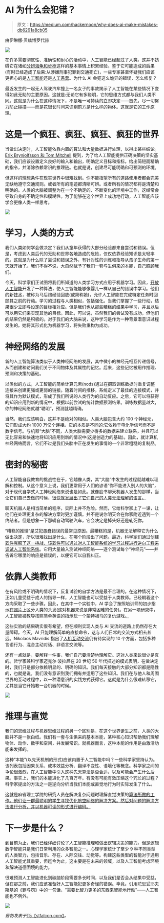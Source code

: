# AI 为什么会犯错？

> 原文：<https://medium.com/hackernoon/why-does-ai-make-mistakes-db6291a8cb05>

由伊琳娜·贝兹博罗代赫

![](img/244f6f8c3bc1f60e0dfb0c70b7c5d992.png)

在许多需要彻底性、准确性和耐心的活动中，人工智能已经超过了人类。这并不妨碍它在诸如[分辨海龟和步枪](https://labsix.org/physical-objects-that-fool-neural-nets/)这样的基本事情上积累经验。鉴于它可能造成的后果(有时已经造成了后果:从涉嫌刑事犯罪到交通死亡)，一些专家甚至怀疑我们应该更担心的是[人工智能](https://stfalcon.com/en/blog/post/artificial-intelligence-first-steps-in-implementation)还是[人工愚蠢](https://en.wikipedia.org/wiki/Artificial_stupidity)。为什么 AI 会犯这么诡异的错误，怎么修复？

最近发生的一起无人驾驶汽车撞上一名女子的事故揭示了人工智能在某些情况下变得如此无助的主要原因。这就是:无论它有多聪明，它的思维方式都与我们人类不同。这就是为什么在这种情况下，不是唯一可持续的立即决定——首先，尽一切努力防止碰撞——而是花很长时间来识别前方是什么样的物体。这就是它的工作原理。

# 这是一个疯狂、疯狂、疯狂、疯狂的世界

当做出决定时，人工智能依靠内置的算法和大量数据进行处理，以得出某些结论。 [Erik Brynjolfsson 和 Tom Mitchell](http://science.sciencemag.org/content/358/6370/1530) 提到，为了给人工智能提供正确决策的坚实基础，我们应该设置定义良好的输入和输出，明确定义目标和指标，给出简短而精确的指令，并消除依赖常识的推理链。也就是说，创建尽可能明确和可预测的环境。

但这样的理想条件在现实世界中很难找到。你不能指望所有的道路使用者都会完美无缺地遵守交通规则。或者所有的笔迹都清晰可辨。或者所有的情况都将是清楚和明确的。人类的大脑被调整为在一个不确定的、不断变化的环境中工作，这经常会导致自身的不确定性和模糊性。为了能够在这个世界上成功地行动，人工智能应该学会更像人类一样思考。

![](img/e7bea32ba0831e589617349b7fb66d94.png)

# 学习，人类的方式

我们人类如何学会做决定？我们从童年获得的大部分经验都来自尝试和错误。但是，考虑到人类后代的无助和世界各地造成的危险，仅仅依靠经验知识是太轻率的。这就是为什么除了尝试和错误之外，有针对性的训练和指导从孩子生命的第一天就开始了。我们不得不说，大自然赋予了我们一套与生俱来的本能，自己照顾我们。

今天，科学家们正试图将我们所知道的人类学习方式应用于机器学习。因此，[开放人工智能](https://openai.com/)开发了一种算法，使人工智能能够像婴儿一样从自己的错误中学习。他们的新[技术](https://hackernoon.com/tagged/technology)，被称为马后炮经验回放(或简称她)，允许人工智能在完成特定任务时回顾其之前的行动。学习的过程与人类相似，包括强化。当我们掌握了一些行动，结果很少立即与设定的目标相对应。但是我们也从那些糟糕的结果中学习，并且以后可以用它们来实现其他的目标。因此，可以说，虽然我们的尝试没有成功，但他们的结果仍然是积极的。对于我们的大脑来说，这种学习是作为一种背景潜意识过程发生的。她将其形式化为机器学习，将失败重构为成功。

# 神经网络的发展

新的人工智能算法类似于人类神经网络的发展，其中微小的神经元相互传递信号，从而创建和访问我们关于不同物体及其属性的记忆。后来，这些记忆被用作推理、预测和决策的基础。

以类似的方式，人工智能的简单计算元素(nods)通过在摄取训练数据时重复调整连接来创建更强或更弱的链接。随着时间的推移，系统定义了最佳的连接模式，并将其作为默认模式，形成了我们所说的人类行为的自动反应。之后，它可以将获得的知识应用到新的情况中，根据以前尝试的统计数据预测结果。训练数据量越大，你的神经网络就越“聪明”，预测就越精确。

当然，我们应该明白，这并不是绝对的相似。人类大脑包含大约 100 个神经元，它们形成大约 1000 万亿个连接。它的本质是不同的:它依赖于电化学信号而不是数字信号。与机器“大脑”不同，人类大脑需要少得多的数据来建立联系，并且可以无比容易和快速地将知识应用到新的情况中(这是创造力的基础)。因此，就计算机神经网络而言，它们不过是我们头脑中正在发生的事情的一个非常粗糙的复制品。

# 密封的秘密

人工智能自我教育的挑战性在于，它越像人类，其“大脑”中发生的过程就越难以理解和控制。从这个意义上说，我们更常用于人们的谚语“你不能进入别人的大脑”，对于现代自学式人工神经网络来说也是如此。就像脸书聊天机器人发生的那样，当让它们自己去做的时候，[很快就发展出了它们自己的人类无法理解的语言。](https://arxiv.org/pdf/1706.05125.pdf)

聊天机器人是相当简单的程序，实际上并不危险。然而，它给科学家上了一课，让他们在处理更复杂的解决方案时更加谨慎。并不是说你明天会在你家附近遇到一个终结者。但是想象一下那辆自动驾驶汽车，它会决定是掉头好还是轧死你。

“糟糕的推理”是艾犯愚蠢错误的最常见原因。最糟糕的是，机器无法解释它为什么做出决定，所以很难找出是什么，在哪个阶段出了问题。最近，科学家们通过创建[软件克服了这一挑战，该软件可以通过对人工智能系统的学习过程进行逆向工程来调试人工智能系统](https://arxiv.org/abs/1705.06640)。它用大量输入测试神经网络——逐个测试每个“神经元”——并告诉它哪里的响应是错误的，以便它可以自我纠正。

# 依靠人类教师

在有风险或不明确的情况下，反复试验的自学方法是最不合理的。在这种情况下，正如儿童受益于成人的指导一样，人工智能也可以受益于人类教师。已经朝着这个方向采取了一些步骤。因此，在其中一个实验中，AI 学会了按照培训师的初步指示[在照片](https://innovationtoronto.com/2016/11/new-ai-algorithm-learns-directly-from-human-instructions-through-heuristic-training/)上区分人类的头发(这对机器来说是非常困难的任务)。在另一项研究中，人工智能被教导按照简单英语的指示玩一个蒙特祖马的复仇游戏[。](https://newscientist.com/article/2128575-ai-learns-to-play-video-game-from-instructions-in-plain-english/)

这些实验的结果确实很有希望，但在顺利实现人类与 AI 交流的道路上仍然存在大量障碍。今天，AI 只能理解简单的直接命令，这与人们日常的交流方式相去甚远。Nikolaos Mavridis 指出了[人机互动交流](https://arxiv.org/pdf/1401.4994.pdf)仍有待实现的 10 个方面，包括多种言语行为、混合主动对话、非语言交流等。

还有一点就是，要解释一件事，我们自己要清楚地理解它。这对人类来说很少是真的。哲学家兼科学家迈克尔·波拉尼在 20 世纪 50 年代描述的模式表明，在做决定时，我们只是部分依赖明显的、明确的知识。我们每天接触的大部分知识都是隐性的，也就是说，我们没有意识到我们拥有并运用了这些知识。我们在与他人和周围世界的互动过程中，以一种潜意识的实践方式获得它。这就是为什么很难转移它，尤其是当它开始教一台机器的时候。

![](img/decfd06b70e0b7532b443c2c6a0c1e9e.png)

# 推理与直觉

我们的思维过程与机器思维过程的另一个区别是，在这个世界诞生之前，人类的大脑并不是一张白纸。我们有一套与生俱来的基本本能，某种核心知识帮助我们理解物体、动作、数字和空间，并发展常识。就机器而言，这种本能的作用是由激活功能来发挥的。

这种“本能”(以先天机制的形式)应该内置于人工智能中吗？一些科学家坚持认为。该列表包括因果关系、成本效益分析、翻译不变性、语境化等概念。科学家之间的争论很激烈，在人工智能中引入这种先天算法是否合适，以及可能会产生什么后果。事实上，我们的本能进化了几百万年。有没有可能有效压缩这个冗长的过程？科学家提出的方法之一是逆向分析当我们本能或直觉地行为时实际发生了什么。

这就是麻省理工学院的研究人员在解决复杂问题时理解直觉决策的[算法所做的工作。他们让一群最聪明的学生寻找优化航空网络的解决方案。然后对问题的解决方法进行分析，并以机器可读的形式进行编码。](http://news.mit.edu/2017/human-intuition-planning-algorithms-0207)

# 下一步是什么？

到目前为止，我们已经详细讨论了人工智能推理和做出逻辑决策的能力。但是逻辑数学智能只是我们日常利用的众多智能之一。心理学家统计了至少 9 种不同类型的人类智力，包括音乐、存在、人际交往、动觉等。构建这些类型的智能对于通用人工智能尤其重要，但迄今为止，这主要是在未来的领域，以及人工智能考虑环境和解决道德困境的能力。

很难预测人工智能进化到碳脑阶段需要多长时间，以及我们是否会从结果中受益，但在那之前，我们应该准备好人工智能犯更多奇怪的错误。毕竟，引用陀思妥耶夫斯基的《罪与罚》中的一句话，“需要比智力更多的东西来智能地行动”——人工智能也不例外。

![](img/11f5703419b59fb9c1d9a9d5c49b810f.png)

*最初发表于*[T5【stfalcon.com】](https://stfalcon.com/en/blog/post/why-AI-makes-mistakes)*。*